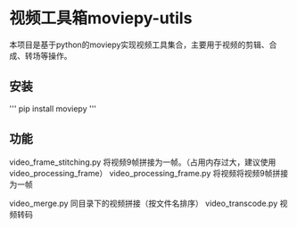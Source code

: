 # 视频工具箱moviepy-utils

本项目是基于python的moviepy实现视频工具集合，主要用于视频的剪辑、合成、转场等操作。

## 安装
'''
pip install moviepy
'''

## 功能
video_frame_stitching.py 将视频9帧拼接为一帧。（占用内存过大，建议使用video_processing_frame）
video_processing_frame.py 将视频将视频9帧拼接为一帧

video_merge.py 同目录下的视频拼接（按文件名排序）
video_transcode.py 视频转码
